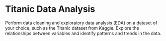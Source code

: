 # Titanic Data Analysis

Perform data cleaning and exploratory data analysis (EDA) on a dataset of your choice, such as the Titanic dataset from Kaggle. Explore the relationships between variables and identify patterns and trends in the data.
